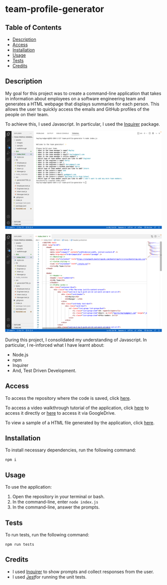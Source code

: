 # team-profile-generator

## Table of Contents

* [Description](#description)
* [Access](#access)
* [Installation](#installation)
* [Usage](#usage) 
* [Tests](#tests)
* [Credits](#credits)

## Description

My goal for this project was to create a command-line application that takes in information about employees on a software engineering team and generates a HTML webpage that displays summaries for each person. This allows the user to quickly access the emails and GitHub profiles of the people on their team.

To achieve this, I used Javascript. In particular, I used the [Inquirer](https://www.npmjs.com/package/inquirer/v/8.2.4) package.

![Screenshot of application in command line](./assets/images/screenshot-of-application-CLI.png)

![Screenshot of resulting HTML file](./assets/images/screenshot-of-application-HTML.png)

During this project, I consolidated my understanding of Javascript. In particular, I re-inforced what I have learnt about:
- Node.js
- npm
- Inquirer
- And, Test Driven Development.

## Access

To access the repository where the code is saved, click [here](https://github.com/hayleyarodgers/team-profile-generator).

To access a video walkthrough tutorial of the application, click [here](./assets/walkthrough/Team-profile-generator-demo-HRodgers.mp4) to access it directly or [here](https://drive.google.com/file/d/1a4XMTpvpapefcsnX_mVtx1mTkW8ijV64/view?usp=sharing) to access it via GoogleDrive.

To view a sample of a HTML file generated by the application, click [here](./assets/sample/index.HTML).

## Installation

To install necessary dependencies, run the following command:

```
npm i
```

## Usage

To use the application:
1. Open the repository in your terminal or bash.
2. In the command-line, enter ```node index.js```
3. In the command-line, answer the prompts.

## Tests

To run tests, run the following command:

```
npm run tests
```

## Credits

- I used [Inquirer](https://www.npmjs.com/package/inquirer/v/8.2.4) to show prompts and collect responses from the user.
- I used [Jest](https://www.npmjs.com/package/jest)for running the unit tests.